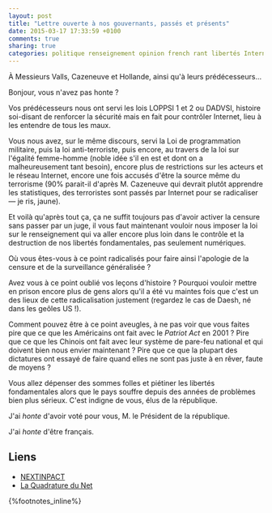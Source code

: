 ```yaml
---
layout: post
title: "Lettre ouverte à nos gouvernants, passés et présents"
date: 2015-03-17 17:33:59 +0100
comments: true
sharing: true
categories: politique renseignement opinion french rant libertés Internet censure
---
```


À Messieurs Valls, Cazeneuve et Hollande, ainsi qu'à leurs prédécesseurs…

Bonjour, vous n'avez pas honte ?
<!--more-->
Vos prédécesseurs nous ont servi les lois LOPPSI 1 et 2 ou DADVSI, histoire soi-disant de renforcer la sécurité mais en fait pour contrôler Internet, lieu à les entendre de tous les maux.

Vous nous avez, sur le même discours, servi la Loi de programmation militaire, puis la loi anti-terroriste, puis encore, au travers de la loi sur l'égalité femme-homme (noble idée s'il en est et dont on a malheureusement tant besoin), encore plus de restrictions sur les acteurs et le réseau Internet, encore une fois accusés d'être la source même du terrorisme (90% parait-il d'après M. Cazeneuve qui devrait plutôt apprendre les statistiques, des terroristes sont passés par Internet pour se radicaliser — je ris, jaune).

Et voilà qu'après tout ça, ça ne suffit toujours pas d'avoir activer la censure sans passer par un juge, il vous faut maintenant vouloir nous imposer la loi sur le renseignement qui va aller encore plus loin dans le contrôle et la destruction de nos libertés fondamentales, pas seulement numériques.

Où vous êtes-vous à ce point radicalisés pour faire ainsi l'apologie de la censure et de la surveillance généralisée ?

Avez vous à ce point oublié vos leçons d'histoire ? Pourquoi vouloir mettre en prison encore plus de gens alors qu'il a été vu maintes fois que c'est un des lieux de cette radicalisation justement (regardez le cas de Daesh, né dans les geôles US !).

Comment pouvez être à ce point aveugles, à ne pas voir que vous faites pire que ce que les Américains ont fait avec le *Patriot Act* en 2001 ? Pire que ce que les Chinois ont fait avec leur système de pare-feu national et qui doivent bien nous envier maintenant ? Pire que ce que la plupart des dictatures ont essayé de faire quand elles ne sont pas juste à en rêver, faute de moyens ?

Vous allez dépenser des sommes folles et piétiner les libertés fondamentales alors que le pays souffre depuis des années de problèmes bien plus sérieux. C'est indigne de vous, élus de la république.

J'ai *honte* d'avoir voté pour vous, M. le Président de la république.

J'ai *honte* d'être français.

Liens
-----
- [NEXTINPACT](http://www.nextinpact.com/news/93476-comment-france-veut-decupler-pouvoirs-renseignement.htm)
- [La Quadrature du Net](http://www.laquadrature.net/fr/renseignement-desastreuse-derive-du-gouvernement-valls-sur-la-surveillance)

{%footnotes_inline%}
